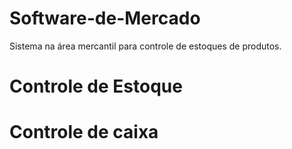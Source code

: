 # Software-de-Mercado
Sistema na área mercantil para controle de estoques de produtos.
# Controle de Estoque
# Controle de caixa
